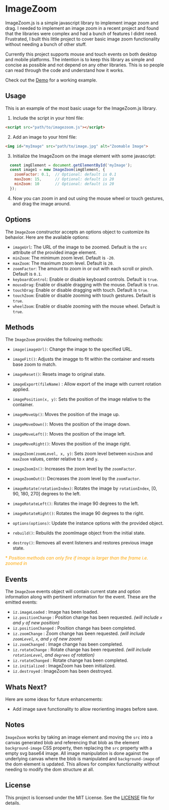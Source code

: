 # ImageZoom
ImageZoom.js is a simple javascript library to implement image zoom and drag.  I needed to implement an image zoom in a recent project and found that the libraries were complex and had a bunch of features I didnt need.  Frustrated, I built this little project to cover basic image zoom functionality without needing a bunch of other stuff.  

Currently this project supports mouse and touch events on both desktop and mobile platforms.  The intention is to keep this library as simple and concise as possible and not depend on any other libraries.  This is so people can read through the code and understand how it works.

Check out the [Demo](https://eldinocodes.github.io/ImageZoom/example) for a working example.

## Usage
This is an example of the most basic usage for the ImageZoom.js library.

1. Include the script in your html file:
```html
<script src="path/to/imagezoom.js"></script>
```
2. Add an image to your html file:
```html
<img id="myImage" src="path/to/image.jpg" alt="Zoomable Image">
```
3. Initialize the ImageZoom on the image element with some javascript:
```javascript
  const imgElement = document.getElementById('myImage');
  const image1 = new ImageZoom(imgElement, {
	zoomFactor: 0.1,  // Optional: default is 0.1
	maxZoom: 15,      // Optional: default is 20
	minZoom: 10       // Optional: default is 20
  });
```
4. Now you can zoom in and out using the mouse wheel or touch gestures, and drag the image around.

## Options
The `ImageZoom` constructor accepts an options object to customize its behavior. Here are the available options:
- `imageUrl`: The URL of the image to be zoomed. Default is the `src` attribute of the provided image element.
- `minZoom`: The minimum zoom level. Default is `-20`.
- `maxZoom`: The maximum zoom level. Default is `20`.
- `zoomFactor`: The amount to zoom in or out with each scroll or pinch. Default is `0.1`.
- `keyboardControl`: Enable or disable keyboard controls. Default is `true`.
- `mouseDrag`: Enable or disable dragging with the mouse. Default is `true`.
- `touchDrag`: Enable or disable dragging with touch. Default is `true`.
- `touchZoom`: Enable or disable zooming with touch gestures. Default is `true`.
- `wheelZoom`: Enable or disable zooming with the mouse wheel. Default is `true`.

## Methods
The `ImageZoom` provides the following methods:
- `image(imageUrl)`: Change the image to the specified URL.
- `imageFit()`: Adjusts the imagge to fit within the container and resets base zoom to match.
- `imageReset()`: Resets image to original state.
- `imageExport(fileName)` : Allow export of the image with current rotation applied.

- `imagePosition(x, y)`: Sets the position of the image relative to the container.
- `imageMoveUp()`: Moves the position of the image up.
- `imageMoveDown()`:  Moves the position of the image down.
- `imageMoveLeft()`:  Moves the position of the image left.
- `imageMoveRight()`: Moves the position of the image right.

- `imageZoom(zoomLevel, x, y)`: Sets zoom level between `minZoom` and `maxZoom` values, center relative to `x` and `y`.
- `imageZoomIn()`: Increases the zoom level by the `zoomFactor`.
- `imageZoomOut()`: Decreases the zoom level by the `zoomFactor`.

- `imageRotate(rotationIndex)`: Rotates the image by `rotationIndex`, [0, 90, 180, 270] degrees to the left.
- `imageRotateLeft()`: Rotates the image 90 degrees to the left.
- `imageRotateRight()`: Rotates the image 90 degrees to the right.

- `options(options)`: Update the instance options with the provided object.
- `rebuild()`: Rebuilds the zoomImage object from the initial state.
- `destroy()`: Removes all event listeners and restores previous image state.

<span style='color:orange'>* *Position methods can only fire if image is larger than the frame i.e. zoomed in*</span>

## Events
The `ImageZoom` events object will contain current state and option information along with pertinent information for the event.  These are the emitted events:
- `iz.imageLoaded` : Image has been loaded.
- `iz.positionChange` : Position change has been requested. *(will include `x` and `y` of new position)*
- `iz.positionChanged` : Position change has been completed.
- `iz.zoomChange` : Zoom change has been requested. *(will include `zoomLevel`, `x`, and `y` of new zoom)*
- `iz.zoomChanged` : Image change has been completed.
- `iz.rotateChange` : Rotate change has been requested. *(will include `rotationLevel`, and `degrees` of rotation)*
- `iz.rotateChanged` : Rotate change has been completed.
- `iz.initialized` : ImageZoom has been initialized.
- `iz.destroyed` : ImageZoom has been destroyed.

## Whats Next?
Here are some ideas for future enhancements:
- Add image save functionality to allow reorienting images before save.

## Notes
`ImageZoom` works by taking an image element and moving the `src` into a canvas generated blob and referencing that blob as the element `background-image` CSS property, then replacing the `src` property with a empty svg base64 image.  All image manipulation is done against the underlying canvas where the blob is manipulated and `background-image` of the dom element is updated.  This allows for complex functionality without needing to modify the dom structure at all.

## License
This project is licensed under the MIT License. See the [LICENSE](LICENSE) file for details.